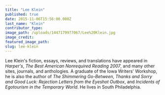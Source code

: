```yaml
---
title: "Lee Klein"
published: true
date: 2015-11-06T15:56:00.000Z
last_name: "Klein"
contributor_type:
image_path: /uploads/1447179977067/Lee%20Klein.jpg
image_credit:
featured_image_path:
slug: lee-klein
---
```


<span class="il">Lee</span> <span class="il">Klein</span>'s fiction, essays, reviews, and translations have appeared in _Harper's_, _The Best American Nonrequired Reading 2007_, and many other sites, journals, and anthologies. A graduate of the Iowa Writers' Workshop, he is also the author of _The Shimmering Go-Between_, _Thanks and Sorry and Good Luck: Rejection Letters from the Eyeshot Outbox_, and _Incidents of Egotourism in the Temporary World_. He lives in South Philadelphia.

